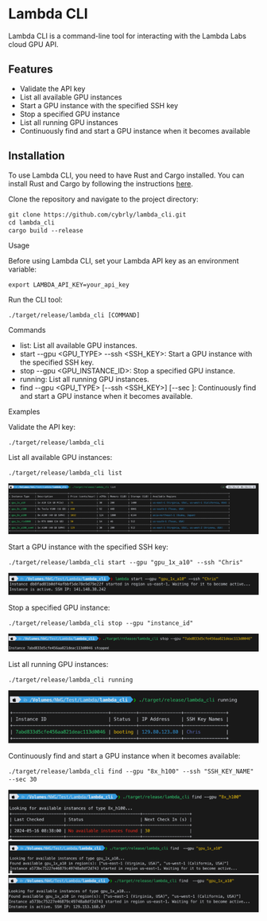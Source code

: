 # Lambda CLI

Lambda CLI is a command-line tool for interacting with the Lambda Labs cloud GPU API.

## Features

- Validate the API key
- List all available GPU instances
- Start a GPU instance with the specified SSH key
- Stop a specified GPU instance
- List all running GPU instances
- Continuously find and start a GPU instance when it becomes available

## Installation

To use Lambda CLI, you need to have Rust and Cargo installed. You can install Rust and Cargo by following the instructions [here](https://www.rust-lang.org/tools/install).

Clone the repository and navigate to the project directory:

```
git clone https://github.com/cybrly/lambda_cli.git
cd lambda_cli
cargo build --release
```


Usage

Before using Lambda CLI, set your Lambda API key as an environment variable:

```
export LAMBDA_API_KEY=your_api_key
```

Run the CLI tool:

```
./target/release/lambda_cli [COMMAND]
```

Commands

- list: List all available GPU instances.
- start --gpu <GPU_TYPE> --ssh <SSH_KEY>: Start a GPU instance with the specified SSH key.
- stop --gpu <GPU_INSTANCE_ID>: Stop a specified GPU instance.
- running: List all running GPU instances.
- find --gpu <GPU_TYPE> [--ssh <SSH_KEY>] [--sec <SECONDS>]: Continuously find and start a GPU instance when it becomes available.

Examples

Validate the API key:

```
./target/release/lambda_cli
```

List all available GPU instances:

```
./target/release/lambda_cli list
```

![](images/list.png)


Start a GPU instance with the specified SSH key:

```
./target/release/lambda_cli start --gpu "gpu_1x_a10" --ssh "Chris"
```

![](images/start.png)


Stop a specified GPU instance:

```
./target/release/lambda_cli stop --gpu "instance_id"
```

![](images/stop.png)


List all running GPU instances:

```
./target/release/lambda_cli running
```

![](images/running.png)


Continuously find and start a GPU instance when it becomes available:

```
./target/release/lambda_cli find --gpu "8x_h100" --ssh "SSH_KEY_NAME" --sec 30
```

![](images/find.png)
![](images/find2.png)
![](images/find3.png)
